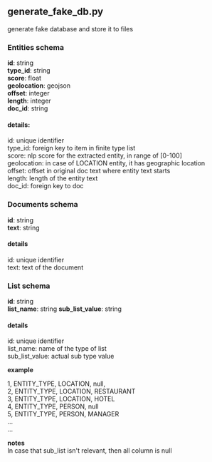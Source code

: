 ## generate_fake_db.py
generate fake database and store it to files

### Entities schema
**id**: string  
**type_id**: string  
**score**: float  
**geolocation**: geojson  
**offset**: integer  
**length**: integer  
**doc_id**: string  

#### details:
id: unique identifier  
type_id: foreign key to item in finite type list  
score: nlp score for the extracted entity, in range of [0-100]  
geolocation: in case of LOCATION entity, it has geographic location  
offset: offset in original doc text where entity text starts  
length: length of the entity text  
doc_id: foreign key to doc  

### Documents schema
**id**: string  
**text**: string  

#### details
id: unique identifier  
text: text of the document  

### List schema
**id**: string  
**list_name**: string
**sub_list_value**: string

#### details  
id: unique identifier  
list_name: name of the type of list  
sub_list_value: actual sub type value  

**example**  

1, ENTITY_TYPE, LOCATION, null,  
2, ENTITY_TYPE, LOCATION, RESTAURANT  
3, ENTITY_TYPE, LOCATION, HOTEL  
4, ENTITY_TYPE, PERSON, null  
5, ENTITY_TYPE, PERSON, MANAGER  
...  
...  

**notes**  
In case that sub_list isn't relevant, then all column is null  